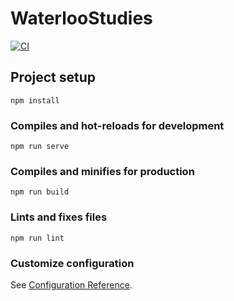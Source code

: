 # WaterlooStudies

[![CI](https://github.com/andythsu/WaterlooStudies/workflows/deploy/badge.svg)](https://github.com/andythsu/WaterlooStudies/actions?query=workflow%3Adeploy)

## Project setup
```
npm install
```

### Compiles and hot-reloads for development
```
npm run serve
```

### Compiles and minifies for production
```
npm run build
```

### Lints and fixes files
```
npm run lint
```

### Customize configuration
See [Configuration Reference](https://cli.vuejs.org/config/).
